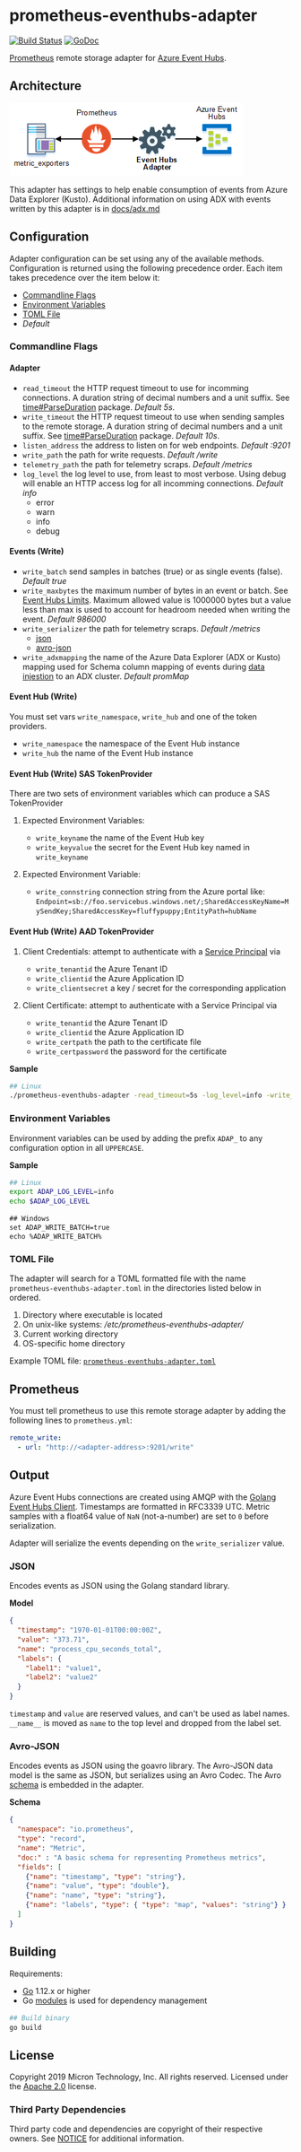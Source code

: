 # prometheus-eventhubs-adapter
[![Build Status](https://dev.azure.com/bryanklewis/prometheus-eventhubs-adapter/_apis/build/status/bryanklewis.prometheus-eventhubs-adapter?branchName=master)](https://dev.azure.com/bryanklewis/prometheus-eventhubs-adapter/_build/latest?definitionId=5&branchName=master) [![GoDoc](https://godoc.org/github.com/bryanklewis/prometheus-eventhubs-adapter?status.svg)](https://godoc.org/github.com/bryanklewis/prometheus-eventhubs-adapter)

[Prometheus](https://prometheus.io/docs/operating/integrations/) remote storage adapter for [Azure Event Hubs](https://docs.microsoft.com/en-us/azure/event-hubs/event-hubs-about).

## Architecture

![alt text](./docs/images/adapter-arch.png "Adapter Architecture")

This adapter has settings to help enable consumption of events from Azure Data Explorer (Kusto). Additional information on using ADX with events written by this adapter is in [docs/adx.md](./docs/adx.md)

## Configuration

Adapter configuration can be set using any of the available methods. Configuration is returned using the following precedence order. Each item takes precedence over the item below it:

* [Commandline Flags](#commandline-flags)
* [Environment Variables](#environment-variables)
* [TOML File](#toml-file)
* *Default*

### Commandline Flags

#### Adapter

- `read_timeout` the HTTP request timeout to use for incomming connections. A duration string of decimal numbers and a unit suffix. See [time#ParseDuration](https://golang.org/pkg/time/#ParseDuration) package. *Default 5s*.
- `write_timeout` the HTTP request timeout to use when sending samples to the remote storage. A duration string of decimal numbers and a unit suffix. See [time#ParseDuration](https://golang.org/pkg/time/#ParseDuration) package. *Default 10s*.
- `listen_address` the address to listen on for web endpoints. *Default :9201*
- `write_path` the path for write requests. *Default /write*
- `telemetry_path` the path for telemetry scraps. *Default /metrics*
- `log_level` the log level to use, from least to most verbose. Using debug will enable an HTTP access log for all incomming connections. *Default info*
  - error
  - warn
  - info
  - debug

#### Events (Write)

- `write_batch` send samples in batches (true) or as single events (false). *Default true*
- `write_maxbytes` the maximum number of bytes in an event or batch. See [Event Hubs Limits](https://docs.microsoft.com/en-us/azure/event-hubs/event-hubs-quotas). Maximum allowed value is 1000000 bytes but a value less than max is used to account for headroom needed when writing the event. *Default 986000*
- `write_serializer` the path for telemetry scraps. *Default /metrics*
  - [json](#json)
  - [avro-json](#avro-json)
- `write_adxmapping` the name of the Azure Data Explorer (ADX or Kusto) mapping used for Schema column mapping of events during [data injestion](./docs/adx.md) to an ADX cluster. *Default promMap*

#### Event Hub (Write)

You must set vars `write_namespace`, `write_hub` and one of the token providers.

- `write_namespace` the namespace of the Event Hub instance
- `write_hub` the name of the Event Hub instance

#### Event Hub (Write) SAS TokenProvider

There are two sets of environment variables which can produce a SAS TokenProvider

1. Expected Environment Variables:
    - `write_keyname` the name of the Event Hub key
    - `write_keyvalue` the secret for the Event Hub key named in `write_keyname`

2. Expected Environment Variable:
    - `write_connstring` connection string from the Azure portal like: `Endpoint=sb://foo.servicebus.windows.net/;SharedAccessKeyName=MySendKey;SharedAccessKey=fluffypuppy;EntityPath=hubName`

#### Event Hub (Write) AAD TokenProvider

1. Client Credentials: attempt to authenticate with a [Service Principal](https://docs.microsoft.com/en-us/azure/azure-resource-manager/resource-group-create-service-principal-portal) via
    - `write_tenantid` the Azure Tenant ID
    - `write_clientid` the Azure Application ID
    - `write_clientsecret` a key / secret for the corresponding application

2. Client Certificate: attempt to authenticate with a Service Principal via 
    - `write_tenantid` the Azure Tenant ID
    - `write_clientid` the Azure Application ID
    - `write_certpath` the path to the certificate file
    - `write_certpassword` the password for the certificate

**Sample**
```bash
## Linux
./prometheus-eventhubs-adapter -read_timeout=5s -log_level=info -write_batch
```

### Environment Variables

Environment variables can be used by adding the prefix `ADAP_` to any configuration option in all `UPPERCASE`.

**Sample**
```bash
## Linux
export ADAP_LOG_LEVEL=info
echo $ADAP_LOG_LEVEL
```
```dos
## Windows 
set ADAP_WRITE_BATCH=true
echo %ADAP_WRITE_BATCH%
```

### TOML File

The adapter will search for a TOML formatted file with the name `prometheus-eventhubs-adapter.toml` in the directories listed below in ordered.

1. Directory where executable is located
2. On unix-like systems: */etc/prometheus-eventhubs-adapter/*
3. Current working directory
4. OS-specific home directory

Example TOML file: [`prometheus-eventhubs-adapter.toml`](./prometheus-eventhubs-adapter.toml)

## Prometheus

You must tell prometheus to use this remote storage adapter by adding the following lines to `prometheus.yml`:
```yaml
remote_write:
  - url: "http://<adapter-address>:9201/write"
```

## Output

Azure Event Hubs connections are created using AMQP with the [Golang Event Hubs Client](https://github.com/Azure/azure-event-hubs-go). Timestamps are formatted in RFC3339 UTC. Metric samples with a float64 value of `NaN` (not-a-number) are set to `0` before serialization.

Adapter will serialize the events depending on the `write_serializer` value.

### JSON

Encodes events as JSON using the Golang standard library.

**Model**
```json
{
  "timestamp": "1970-01-01T00:00:00Z",
  "value": "373.71",
  "name": "process_cpu_seconds_total",
  "labels": {
    "label1": "value1",
    "label2": "value2"
  }
}
```

`timestamp` and `value` are reserved values, and can't be used as label names. `__name__` is moved as `name` to the top level and dropped from the label set.

### Avro-JSON

Encodes events as JSON using the goavro library. The Avro-JSON data model is the same as JSON, but serializes using an Avro Codec. The Avro [schema](./serializers/avrojson/avrojson.go) is embedded in the adapter.

**Schema**
```json
{
  "namespace": "io.prometheus",
  "type": "record",
  "name": "Metric",
  "doc:" : "A basic schema for representing Prometheus metrics",
  "fields": [
    {"name": "timestamp", "type": "string"},
    {"name": "value", "type": "double"},
    {"name": "name", "type": "string"},
    {"name": "labels", "type": { "type": "map", "values": "string"} }
  ]
}
```

## Building

Requirements:

* [Go](https://golang.org/dl/) 1.12.x or higher
* Go [modules](https://github.com/golang/go/wiki/Modules) is used for dependency management

```bash
## Build binary
go build
```

## License

Copyright 2019 Micron Technology, Inc. All rights reserved. Licensed under the [Apache 2.0](./LICENSE) license.

### Third Party Dependencies

Third party code and dependencies are copyright of their respective owners. See [NOTICE](./NOTICE) for additional information.

